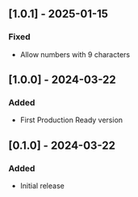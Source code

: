 ## [1.0.1] - 2025-01-15

### Fixed

- Allow numbers with 9 characters

## [1.0.0] - 2024-03-22

### Added

- First Production Ready version

## [0.1.0] - 2024-03-22

### Added

- Initial release
